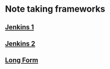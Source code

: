# Note taking frameworks

## [Jenkins 1](https://bleeng089.github.io/note_framework/Jira/)

## [Jenkins 2](https://bleeng089.github.io/note_framework/Jira2/)

## [Long Form](https://bleeng089.github.io/note_framework/)


